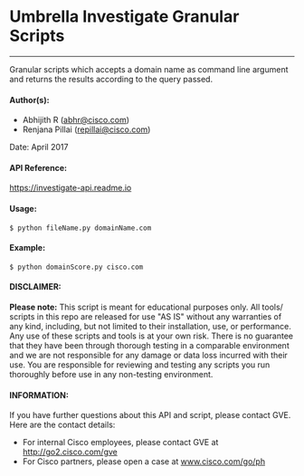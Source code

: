 # Umbrella Investigate Granular Scripts
***
Granular scripts which accepts a domain name as command line argument and returns the results according to the query passed.

#### Author(s):

* Abhijith R (abhr@cisco.com)
* Renjana Pillai (repillai@cisco.com)

Date: April 2017

#### API Reference:
<https://investigate-api.readme.io>

#### Usage:
`$ python fileName.py domainName.com`

#### Example:
`$ python domainScore.py cisco.com `

#### DISCLAIMER:
<b>Please note:</b> This script is meant for educational purposes only. All tools/ scripts in this repo are released for use "AS IS" without any warranties of any kind, including, but not limited to their installation, use, or performance. Any use of these scripts and tools is at your own risk. There is no guarantee that they have been through thorough testing in a comparable environment and we are not responsible for any damage or data loss incurred with their use.
You are responsible for reviewing and testing any scripts you run thoroughly before use in any non-testing environment.
   
#### INFORMATION:
If you have further questions about this API and script, please contact GVE. Here are the contact details:
* For internal Cisco employees, please contact GVE at http://go2.cisco.com/gve
* For Cisco partners, please open a case at www.cisco.com/go/ph
